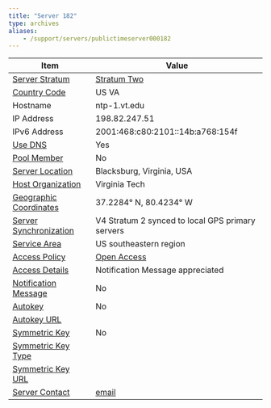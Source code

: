 ```yaml
---
title: "Server 182"
type: archives
aliases:
    - /support/servers/publictimeserver000182
---
```


| Item | Value |
| ----- | ----- |
| [Server Stratum](/support/servers/serverstratum) | [Stratum Two](/support/servers/stratumtwotimeservers) |
| [Country Code](/support/servers/countrycode) | US VA |
| Hostname |  ntp-1.vt.edu  |
| IP Address |  198.82.247.51  |
| IPv6 Address | 2001:468:c80:2101::14b:a768:154f |
| [Use DNS](/support/servers/usedns) | Yes |
| [Pool Member](/support/servers/poolmember) | No |
| [Server Location](/support/servers/serverlocation) |  Blacksburg, Virginia, USA |
| [Host Organization](/support/servers/hostorganization) |  Virginia Tech |
| [ Geographic Coordinates](/support/servers/geographiccoordinates) |  37.2284° N, 80.4234° W  |
| [Server Synchronization](/support/servers/serversynchronization) |  V4 Stratum 2 synced to local GPS primary servers |
| [Service Area](/support/servers/servicearea) |  US southeastern region |
| [Access Policy](/support/servers/accesspolicy) | [Open Access](/support/servers/openaccess) |
| [Access Details](/support/servers/accessdetails) |  Notification Message appreciated  |
| [Notification Message](/support/servers/notificationmessage) | No |
| [Autokey](/support/servers/autokey) | No |
| [Autokey URL](/support/servers/autokeyurl) | |
| [Symmetric Key](/support/servers/symmetrickey) | No |
| [Symmetric Key Type](/support/servers/symmetrickeytype) | |
| [Symmetric Key URL](/support/servers/symmetrickeyurl) | |
| [Server Contact](/support/servers/servercontact) | [email](mailto:ntp@cns.vt.edu) |
